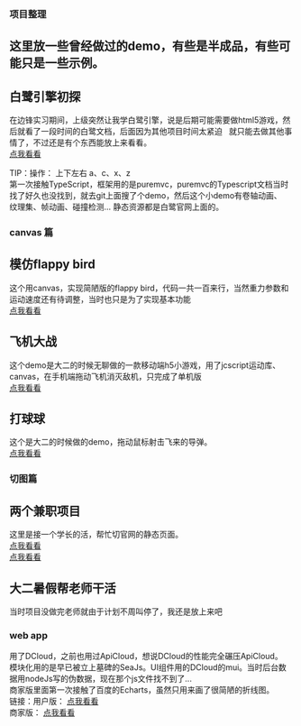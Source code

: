 ### 项目整理  
## 这里放一些曾经做过的demo，有些是半成品，有些可能只是一些示例。  
## 白鹭引擎初探  
在边锋实习期间，上级突然让我学白鹭引擎，说是后期可能需要做html5游戏，然后就看了一段时间的白鹭文档，后面因为其他项目时间太紧迫  
就只能去做其他事情了，不过还是有个东西能放上来看看。  
[点我看看](http://115.28.155.190/jianke-egret/)    

TIP：操作： 上下左右 a、c、x、z  
第一次接触TypeScript，框架用的是puremvc，puremvc的Typescript文档当时找了好久也没找到，就去git上面搜了个demo，然后这个小demo有卷轴动画、  
纹理集、帧动画、碰撞检测... 静态资源都是白鹭官网上面的。  
### canvas 篇
## 模仿flappy bird  
这个用canvas，实现简陋版的flappy bird，代码一共一百来行，当然重力参数和运动速度还有待调整，当时也只是为了实现基本功能    
[点我看看](http://115.28.155.190/html5/flybird)    
## 飞机大战
这个demo是大二的时候无聊做的一款移动端h5小游戏，用了jcscript运动库、canvas，在手机端拖动飞机消灭敌机，只完成了单机版    
[点我看看](http://115.28.155.190/small)  
## 打球球
这个是大二的时候做的demo，拖动鼠标射击飞来的导弹。  
[点我看看](http://115.28.155.190/html5/shoot)  
### 切图篇
## 两个兼职项目  
这里是接一个学长的活，帮忙切官网的静态页面。  
[点我看看](http://115.28.155.190/demo/jingtian)  
[点我看看](http://115.28.155.190/demo/bojini)   
## 大二暑假帮老师干活  
当时项目没做完老师就由于计划不周叫停了，我还是放上来吧  
### web app
用了DCloud，之前也用过ApiCloud，想说DCloud的性能完全碾压ApiCloud。  
模块化用的是早已被立上墓碑的SeaJs。UI组件用的DCloud的mui。当时后台数据用nodeJs写的伪数据，现在那个js文件找不到了...  
商家版里面第一次接触了百度的Echarts，虽然只用来画了很简陋的折线图。  
链接：用户版：   [点我看看](http://115.28.155.190/demo/shangcheng/)  
      商家版：  [点我看看](http://115.28.155.190/demo/shangcheng/)  
